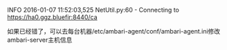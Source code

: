 INFO 2016-01-07 11:52:03,525 NetUtil.py:60 - Connecting to https://ha0.ggz.bluefir:8440/ca


如果已经错了，可以去每台机器/etc/ambari-agent/conf/ambari-agent.ini修改ambari-server主机信息
